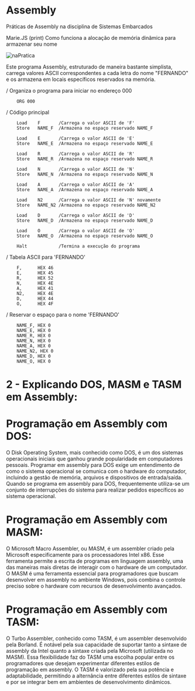 # Assembly
Práticas de Assembly na disciplina de Sistemas Embarcados

Marie.JS (print)
Como funciona a alocação de memória dinâmica para armazenar seu nome

![naPratica](https://github.com/fdalvesco/Assembly/assets/101358513/9b470916-51ac-4886-9604-b30839d57a10)


Este programa Assembly, estruturado de maneira bastante simplista, carrega valores ASCII correspondentes a cada letra do nome "FERNANDO" e os armazena em locais específicos reservados na memória.

/ Organiza o programa para iniciar no endereço 000

        ORG 000

/ Código principal

        Load    F       /Carrega o valor ASCII de 'F'
        Store   NAME_F  /Armazena no espaço reservado NAME_F

        Load    E       /Carrega o valor ASCII de 'E'
        Store   NAME_E  /Armazena no espaço reservado NAME_E

        Load    R       /Carrega o valor ASCII de 'R'
        Store   NAME_R  /Armazena no espaço reservado NAME_R

        Load    N       /Carrega o valor ASCII de 'N'
        Store   NAME_N  /Armazena no espaço reservado NAME_N

        Load    A       /Carrega o valor ASCII de 'A'
        Store   NAME_A  /Armazena no espaço reservado NAME_A

        Load    N2      /Carrega o valor ASCII de 'N' novamente
        Store   NAME_N2 /Armazena no espaço reservado NAME_N2

        Load    D       /Carrega o valor ASCII de 'D'
        Store   NAME_D  /Armazena no espaço reservado NAME_D

        Load    O       /Carrega o valor ASCII de 'O'
        Store   NAME_O  /Armazena no espaço reservado NAME_O

        Halt            /Termina a execução do programa

/ Tabela ASCII para 'FERNANDO'

        F,      HEX 46
        E,      HEX 45
        R,      HEX 52
        N,      HEX 4E
        A,      HEX 41
        N2,     HEX 4E
        D,      HEX 44
        O,      HEX 4F

/ Reservar o espaço para o nome 'FERNANDO'

        NAME_F, HEX 0
        NAME_E, HEX 0
        NAME_R, HEX 0
        NAME_N, HEX 0
        NAME_A, HEX 0
        NAME_N2, HEX 0
        NAME_D, HEX 0
        NAME_O, HEX 0

# 2 - Explicando DOS, MASM e TASM em Assembly:

# Programação em Assembly com DOS:
O Disk Operating System, mais conhecido como DOS, é um dos sistemas operacionais iniciais que ganhou grande popularidade em computadores pessoais. Programar em assembly para DOS exige um entendimento de como o sistema operacional se comunica com o hardware do computador, incluindo a gestão de memória, arquivos e dispositivos de entrada/saída. Quando se programa em assembly para DOS, frequentemente utiliza-se um conjunto de interrupções do sistema para realizar pedidos específicos ao sistema operacional.

# Programação em Assembly com MASM:
O Microsoft Macro Assembler, ou MASM, é um assembler criado pela Microsoft especificamente para os processadores Intel x86. Esse ferramenta permite a escrita de programas em linguagem assembly, uma das maneiras mais diretas de interagir com o hardware de um computador. O MASM é uma ferramenta essencial para programadores que buscam desenvolver em assembly no ambiente Windows, pois combina o controle preciso sobre o hardware com recursos de desenvolvimento avançados.

# Programação em Assembly com TASM:
O Turbo Assembler, conhecido como TASM, é um assembler desenvolvido pela Borland. É notável pela sua capacidade de suportar tanto a sintaxe de assembly da Intel quanto a sintaxe criada pela Microsoft (utilizada no MASM). Essa flexibilidade faz do TASM uma escolha popular entre os programadores que desejam experimentar diferentes estilos de programação em assembly. O TASM é valorizado pela sua potência e adaptabilidade, permitindo a alternância entre diferentes estilos de sintaxe e por se integrar bem em ambientes de desenvolvimento dinâmicos.
